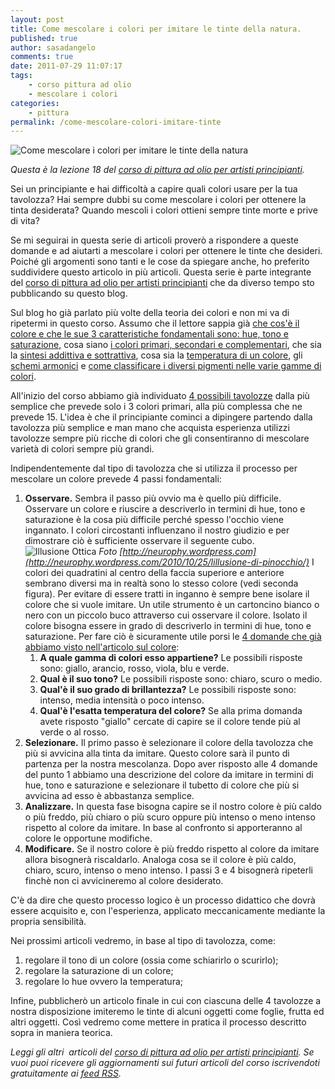 ```yaml
---
layout: post
title: Come mescolare i colori per imitare le tinte della natura.
published: true
author: sasadangelo
comments: true
date: 2011-07-29 11:07:17
tags:
    - corso pittura ad olio
    - mescolare i colori
categories:
    - pittura
permalink: /come-mescolare-colori-imitare-tinte
---
```


![Come mescolare i colori per imitare le tinte della natura](https://www.disegnoepittura.it/wp-content/uploads/munsell.jpg "Come mescolare i colori per imitare le tinte della natura")

_Questa è la lezione 18 del [corso di pittura ad olio per artisti principianti](https://www.disegnoepittura.it/corso-pittura-olio-artisti-principianti-2/)._

Sei un principiante e hai difficoltà a capire quali colori usare per la tua tavolozza? Hai sempre dubbi su come mescolare i colori per ottenere la tinta desiderata? Quando mescoli i colori ottieni sempre tinte morte e prive di vita?

Se mi seguirai in questa serie di articoli proverò a rispondere a queste domande e ad aiutarti a mescolare i colori per ottenere le tinte che desideri. Poiché gli argomenti sono tanti e le cose da spiegare anche, ho preferito suddividere questo articolo in più articoli. Questa serie è parte integrante del [corso di pittura ad olio per artisti principianti](https://www.disegnoepittura.it/corso-pittura-olio-artisti-principianti-2/) che da diverso tempo sto pubblicando su questo blog.

Sul blog ho già parlato più volte della teoria dei colori e non mi va di ripetermi in questo corso. Assumo che il lettore sappia già [che cos'è il colore e che le sue 3 caratteristiche fondamentali sono: hue, tono e saturazione,](https://www.disegnoepittura.it/colore/) cosa siano [i colori primari, secondari e complementari](https://www.disegnoepittura.it/colori-primari-secondari-complementari/), che sia la [sintesi addittiva e sottrattiva](https://www.disegnoepittura.it/sintesi-additiva-sottrativa-tavolozza-virtuale/), cosa sia la [temperatura di un colore](https://www.disegnoepittura.it/temperatura-colore/), gli [schemi armonici](https://www.disegnoepittura.it/armonia-colori/) e [come classificare i diversi pigmenti nelle varie gamme di colori](https://www.disegnoepittura.it/classificazione-pigmenti/).

All'inizio del corso abbiamo già individuato [4 possibili tavolozze](https://www.disegnoepittura.it/scelta-dei-colori-da-acquistare/) dalla più semplice che prevede solo i 3 colori primari, alla più complessa che ne prevede 15. L'idea è che il principiante cominci a dipingere partendo dalla tavolozza più semplice e man mano che acquista esperienza utilizzi tavolozze sempre più ricche di colori che gli consentiranno di mescolare varietà di colori sempre più grandi.

Indipendentemente dal tipo di tavolozza che si utilizza il processo per mescolare un colore prevede 4 passi fondamentali:

1. **Osservare.** Sembra il passo più ovvio ma è quello più difficile. Osservare un colore e riuscire a descriverlo in termini di hue, tono e saturazione è la cosa più difficile perché spesso l'occhio viene ingannato. I colori circostanti influenzano il nostro giudizio e per dimostrare ciò è sufficiente osservare il seguente cubo. ![Illusione Ottica](https://www.disegnoepittura.it/wp-content/uploads/cubo11.png "Illusione Ottica") _Foto [http://neurophy.wordpress.com](http://neurophy.wordpress.com/2010/10/25/lillusione-di-pinocchio/)_ I colori dei quadratini al centro della faccia superiore e anteriore sembrano diversi ma in realtà sono lo stesso colore (vedi seconda figura). Per evitare di essere tratti in inganno è sempre bene isolare il colore che si vuole imitare. Un utile strumento è un cartoncino bianco o nero con un piccolo buco attraverso cui osservare il colore. Isolato il colore bisogna essere in grado di descriverlo in termini di hue, tono e saturazione. Per fare ciò è sicuramente utile porsi le [4 domande che già abbiamo visto nell'articolo sul colore](https://www.disegnoepittura.it/colore/):
    1. **A quale gamma di colori esso appartiene?** Le possibili risposte sono: giallo, arancio, rosso, viola, blu e verde.
    2. **Qual è il suo tono?** Le possibili risposte sono: chiaro, scuro o medio.
    3. **Qual'è il suo grado di brillantezza?** Le possibili risposte sono: intenso, media intensità o poco intenso.
    4. **Qual'è l'esatta temperatura del colore?** Se alla prima domanda avete risposto "giallo" cercate di capire se il colore tende più al verde o al rosso.
2. **Selezionare.** Il primo passo è selezionare il colore della tavolozza che più si avvicina alla tinta da imitare. Questo colore sarà il punto di partenza per la nostra mescolanza. Dopo aver risposto alle 4 domande del punto 1 abbiamo una descrizione del colore da imitare in termini di hue, tono e saturazione e selezionare il tubetto di colore che più si avvicina ad esso è abbastanza semplice.
3. **Analizzare.** In questa fase bisogna capire se il nostro colore è più caldo o più freddo, più chiaro o più scuro oppure più intenso o meno intenso rispetto al colore da imitare. In base al confronto si apporteranno al colore le opportune modifiche.
4. **Modificare.** Se il nostro colore è più freddo rispetto al colore da imitare allora bisognerà riscaldarlo. Analoga cosa se il colore è più caldo, chiaro, scuro, intenso o meno intenso. I passi 3 e 4 bisognerà ripeterli finchè non ci avvicineremo al colore desiderato.

C'è da dire che questo processo logico è un processo didattico che dovrà essere acquisito e, con l'esperienza, applicato meccanicamente mediante la propria sensibilità.

Nei prossimi articoli vedremo, in base al tipo di tavolozza, come:

1. regolare il tono di un colore (ossia come schiarirlo o scurirlo);
2. regolare la saturazione di un colore;
3. regolare lo hue ovvero la temperatura;

Infine, pubblicherò un articolo finale in cui con ciascuna delle 4 tavolozze a nostra disposizione imiteremo le tinte di alcuni oggetti come foglie, frutta ed altri oggetti. Così vedremo come mettere in pratica il processo descritto sopra in maniera teorica.

_Leggi gli altri  articoli del [corso di pittura ad olio per artisti principianti](https://www.disegnoepittura.it/corso-pittura-olio-artisti-principianti-2/). Se vuoi puoi ricevere gli aggiornamenti sui futuri articoli del corso iscrivendoti gratuitamente ai [feed RSS](http://feeds2.feedburner.com/DisegnoPittura)._
